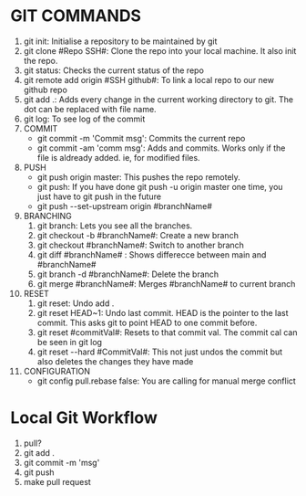 # GIT COMMANDS

1. git init: Initialise a repository to be maintained by git
2. git clone #Repo SSH#: Clone the repo into your local machine. It also init the repo.
3. git status: Checks the current status of the repo
4. git remote add origin #SSH github#: To link a local repo to our new github repo
5. git add .: Adds every change in the current working directory to git. The dot can be replaced with file name.
6. git log: To see log of the commit
7. COMMIT
   - git commit -m 'Commit msg': Commits the current repo
   - git commit -am 'comm msg': Adds and commits. Works only if the file is aldready added. ie, for modified files.
8. PUSH
    - git push origin master: This pushes the repo remotely. 
    - git push: If you have done git push -u origin master one time, you just have to git push in the future
    - git push --set-upstream origin #branchName#
9. BRANCHING
   1.  git branch: Lets you see all the branches.
   2.  git checkout -b #branchName#: Create a new branch
   3.  git checkout #branchName#: Switch to another branch
   4.  git diff #branchName# : Shows differecce between main and #branchName#
   5.  git branch -d #branchName#: Delete the branch
   6.  git merge #branchName#: Merges #branchName# to current branch
10. RESET
    1.  git reset: Undo add .
    2.  git reset HEAD~1: Undo last commit. HEAD is the pointer to the last commit. This asks git to point HEAD to one commit before.
    3.  git reset #commitVal#: Resets to that commit val. The commit cal can be seen in git log
    4.  git reset --hard #CommitVal#: This not just undos the commit but also deletes the changes they have made
11. CONFIGURATION
    - git config pull.rebase false: You are calling for manual merge conflict


# Local Git Workflow
1. pull?
2. git add .
3. git commit -m 'msg'
4. git push
5. make pull request